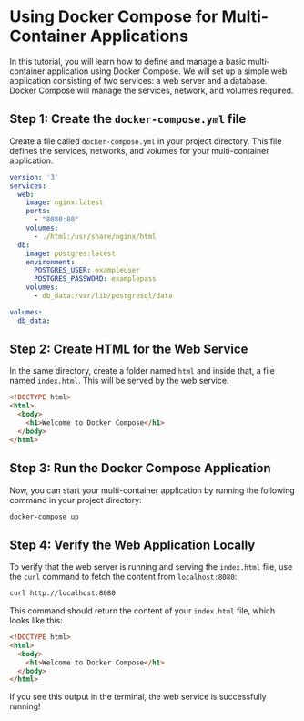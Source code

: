 # Using Docker Compose for Multi-Container Applications

In this tutorial, you will learn how to define and manage a basic multi-container application using Docker Compose. We will set up a simple web application consisting of two services: a web server and a database. Docker Compose will manage the services, network, and volumes required.

## Step 1: Create the `docker-compose.yml` file

Create a file called `docker-compose.yml` in your project directory. This file defines the services, networks, and volumes for your multi-container application.

```yaml
version: '3'
services:
  web:
    image: nginx:latest
    ports:
      - "8080:80"
    volumes:
      - ./html:/usr/share/nginx/html
  db:
    image: postgres:latest
    environment:
      POSTGRES_USER: exampleuser
      POSTGRES_PASSWORD: examplepass
    volumes:
      - db_data:/var/lib/postgresql/data

volumes:
  db_data:
```

## Step 2: Create HTML for the Web Service

In the same directory, create a folder named `html` and inside that, a file named `index.html`. This will be served by the web service.

```html
<!DOCTYPE html>
<html>
  <body>
    <h1>Welcome to Docker Compose</h1>
  </body>
</html>
```

## Step 3: Run the Docker Compose Application

Now, you can start your multi-container application by running the following command in your project directory:

```bash
docker-compose up
```

## Step 4: Verify the Web Application Locally

To verify that the web server is running and serving the `index.html` file, use the `curl` command to fetch the content from `localhost:8080`:

```bash
curl http://localhost:8080
```

This command should return the content of your `index.html` file, which looks like this:

```html
<!DOCTYPE html>
<html>
  <body>
    <h1>Welcome to Docker Compose</h1>
  </body>
</html>
```

If you see this output in the terminal, the web service is successfully running!
